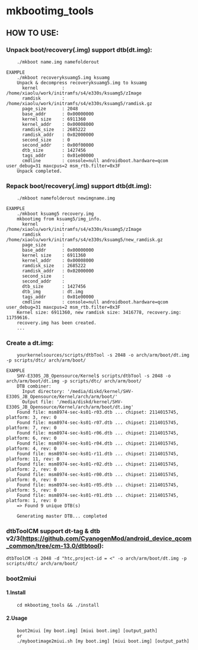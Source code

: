 mkbootimg_tools
===============

HOW TO USE:
-----------

### Unpack boot/recovery(.img) support dtb(dt.img):
		./mkboot name.img namefolderout

	EXAMPLE
		./mkboot recoveryksuamg5.img ksuamg
		Unpack & decompress recoveryksuamg5.img to ksuamg
		  kernel         : /home/xiaolu/work/initramfs/s4/e330s/ksuamg5/zImage
		  ramdisk        : /home/xiaolu/work/initramfs/s4/e330s/ksuamg5/ramdisk.gz
		  page_size      : 2048
		  base_addr      : 0x00000000
		  kernel size    : 6911360
		  kernel_addr    : 0x00008000
		  ramdisk_size   : 2685222
		  ramdisk_addr   : 0x02000000
		  second_size    : 0
		  second_addr    : 0x00f00000
		  dtb_size       : 1427456
		  tags_addr      : 0x01e00000
		  cmdline        : console=null androidboot.hardware=qcom user_debug=31 maxcpus=2 msm_rtb.filter=0x3F
		Unpack completed.

### Repack boot/recovery(.img) support dtb(dt.img):
		./mkboot namefolderout newimgname.img

	EXAMPLE
		./mkboot ksuamg5 recovery.img
		mkbootimg from ksuamg5/img_info.
		  kernel         : /home/xiaolu/work/initramfs/s4/e330s/ksuamg5/zImage
		  ramdisk        : /home/xiaolu/work/initramfs/s4/e330s/ksuamg5/new_ramdisk.gz
		  page_size      : 
		  base_addr      : 0x00000000
		  kernel size    : 6911360
		  kernel_addr    : 0x00008000
		  ramdisk_size   : 2685222
		  ramdisk_addr   : 0x02000000
		  second_size    : 
		  second_addr    : 
		  dtb_size       : 1427456
		  dtb_img        : dt.img
		  tags_addr      : 0x01e00000
		  cmdline        : console=null androidboot.hardware=qcom user_debug=31 maxcpus=2 msm_rtb.filter=0x3F
		Kernel size: 6911360, new ramdisk size: 3416778, recovery.img: 11759616.
		recovery.img has been created.
		...

### Create a dt.img:
		yourkernelsources/scripts/dtbTool -s 2048 -o arch/arm/boot/dt.img -p scripts/dtc/ arch/arm/boot/

	EXAMPLE
		SHV-E330S_JB_Opensource/Kernel$ scripts/dtbTool -s 2048 -o arch/arm/boot/dt.img -p scripts/dtc/ arch/arm/boot/
		DTB combiner:
		  Input directory: '/media/diskd/kernel/SHV-E330S_JB_Opensource/Kernel/arch/arm/boot/'
		  Output file: '/media/diskd/kernel/SHV-E330S_JB_Opensource/Kernel/arch/arm/boot/dt.img'
		Found file: msm8974-sec-ks01-r03.dtb ... chipset: 2114015745, platform: 3, rev: 0
		Found file: msm8974-sec-ks01-r07.dtb ... chipset: 2114015745, platform: 7, rev: 0
		Found file: msm8974-sec-ks01-r06.dtb ... chipset: 2114015745, platform: 6, rev: 0
		Found file: msm8974-sec-ks01-r04.dtb ... chipset: 2114015745, platform: 4, rev: 0
		Found file: msm8974-sec-ks01-r11.dtb ... chipset: 2114015745, platform: 11, rev: 0
		Found file: msm8974-sec-ks01-r02.dtb ... chipset: 2114015745, platform: 2, rev: 0
		Found file: msm8974-sec-ks01-r00.dtb ... chipset: 2114015745, platform: 0, rev: 0
		Found file: msm8974-sec-ks01-r05.dtb ... chipset: 2114015745, platform: 5, rev: 0
		Found file: msm8974-sec-ks01-r01.dtb ... chipset: 2114015745, platform: 1, rev: 0
		=> Found 9 unique DTB(s)

		Generating master DTB... completed


### dtbToolCM support dt-tag & dtb v2/3(https://github.com/CyanogenMod/android_device_qcom_common/tree/cm-13.0/dtbtool):

 	dtbToolCM -s 2048 -d "htc,project-id = <" -o arch/arm/boot/dt.img -p scripts/dtc/ arch/arm/boot/

### boot2miui

#### 1.Install
		cd mkbootimg_tools && ./install
#### 2.Usage
		boot2miui [my boot.img] [miui boot.img] [output_path]
		or
		./mybootimage2miui.sh [my boot.img] [miui boot.img] [output_path]
